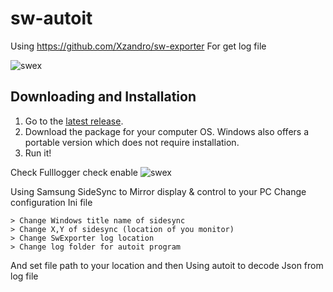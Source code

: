 # sw-autoit

Using https://github.com/Xzandro/sw-exporter For get log file

![swex](http://i.imgur.com/NQGNNaF.png)

## Downloading and Installation
1. Go to the [latest release](https://github.com/Xzandro/sw-exporter/releases/latest).
2. Download the package for your computer OS. Windows also offers a portable version which does not require installation.
3. Run it!

Check Fulllogger check enable
![swex](https://j047pw-dm2305.files.1drv.com/y4mo_htWvvTOLHem8R3pZet6FA_ROjCa0n8XKTckQdlj5t0eITfwpNpgZU6daTcV9p9zIzrnN27VSf9dChpjwHfMXCeSxlybi7id2024HeB5_6pbPvc_Z53xQH76sxi44rlD9Lh--pMkTYUU4Kndex5zrwXeLPkqzy_9tkDwntnNj6JeYGvruCXQ-7hNRU4rzjhiSdVS54WCmsJaE45Sk9K5A?width=871&height=701&cropmode=none)

Using Samsung SideSync to Mirror display & control to your PC
Change configuration Ini file 
```
> Change Windows title name of sidesync
> Change X,Y of sidesync (location of you monitor)
> Change SwExporter log location
> Change log folder for autoit program
```
And set file path to your location and then Using autoit to decode Json from log file

